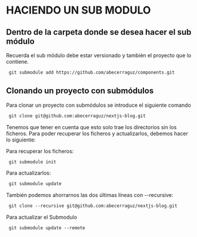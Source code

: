 # HACIENDO UN SUB MODULO

## Dentro de la carpeta donde se desea hacer el sub módulo

Recuerda el sub módulo debe estar versionado y también el proyecto que lo contiene.

~~~html
 git submodule add https://github.com/abecerraguz/components.git
~~~

## Clonando un proyecto con submódulos

Para clonar un proyecto con submódulos se introduce el siguiente comando

~~~html
 git clone git@github.com:abecerraguz/nextjs-blog.git
~~~

Tenemos que tener en cuenta que esto solo trae los directorios sin los ficheros. Para poder recuperar los ficheros y actualizarlos, debemos hacer lo siguiente:

Para recuperar los ficheros:

~~~html
 git submodule init
~~~

Para actualizarlos:

~~~html
 git submodule update
~~~

También podemos ahorrarnos las dos últimas líneas con --recursive:

~~~html
 git clone --recursive git@github.com:abecerraguz/nextjs-blog.git
~~~

Para actualizar el Submodulo
~~~html
 git submodule update --remote
~~~


